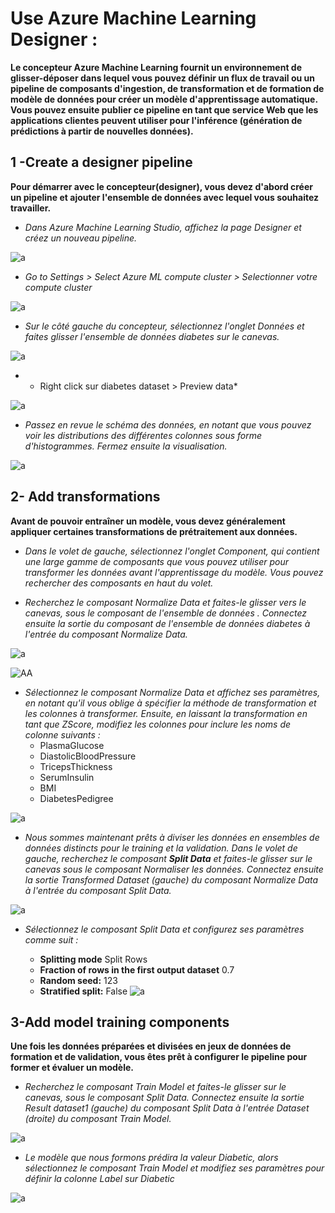 # Use Azure Machine Learning Designer :

**Le concepteur Azure Machine Learning fournit un environnement de glisser-déposer dans lequel vous pouvez définir un flux de travail ou un pipeline de composants d'ingestion, de transformation et de formation de modèle de données pour créer un modèle d'apprentissage automatique. Vous pouvez ensuite publier ce pipeline en tant que service Web que les applications clientes peuvent utiliser pour l'inférence (génération de prédictions à partir de nouvelles données).**

## 1 -Create a designer pipeline

**Pour démarrer avec le concepteur(designer), vous devez d'abord créer un pipeline et ajouter l'ensemble de données avec lequel vous souhaitez travailler.**

- *Dans Azure Machine Learning Studio, affichez la page Designer et créez un nouveau pipeline.*

![a](https://user-images.githubusercontent.com/78825764/207336618-8bcce81e-ed95-4959-a46a-1439dd820d14.PNG)

- *Go to Settings > Select Azure ML compute cluster > Selectionner votre compute cluster* 

![a](https://user-images.githubusercontent.com/78825764/207341835-0915f33d-e3d8-427b-af27-07f95c5ab4a8.PNG)

- *Sur le côté gauche du concepteur, sélectionnez l'onglet Données et faites glisser l'ensemble de données diabetes sur le canevas.*


![a](https://user-images.githubusercontent.com/78825764/207344966-22895f51-28a2-4588-8fb9-87f793b9f1e8.PNG)

- * Right click sur diabetes dataset > Preview data*


![a](https://user-images.githubusercontent.com/78825764/207349833-1d2912fc-623f-4477-8221-64394a714630.PNG)

- *Passez en revue le schéma des données, en notant que vous pouvez voir les distributions des différentes colonnes sous forme d'histogrammes. Fermez ensuite la visualisation.*

![a](https://user-images.githubusercontent.com/78825764/207351644-51ff4395-06b4-420a-ba71-3111ad65896c.PNG)

## 2- Add transformations

**Avant de pouvoir entraîner un modèle, vous devez généralement appliquer certaines transformations de prétraitement aux données.**

- *Dans le volet de gauche, sélectionnez l'onglet Component, qui contient une large gamme de composants que vous pouvez utiliser pour transformer les données avant l'apprentissage du modèle. Vous pouvez rechercher des composants en haut du volet.*

- *Recherchez le composant Normalize Data et faites-le glisser vers le canevas, sous le composant de l'ensemble de données . Connectez ensuite la sortie du composant de l'ensemble de données diabetes à l'entrée du composant Normalize Data.*


![a](https://user-images.githubusercontent.com/78825764/207354744-dc7586ac-72fd-4a68-b863-baa2c6876c0e.PNG)

![AA](https://user-images.githubusercontent.com/78825764/207357438-abd9b671-c6df-4ee2-bfdc-8626ce8407aa.PNG)

- *Sélectionnez le composant Normalize Data et affichez ses paramètres, en notant qu'il vous oblige à spécifier la méthode de transformation et les colonnes à transformer. Ensuite, en laissant la transformation en tant que ZScore, modifiez les colonnes pour inclure les noms de colonne suivants :*
    - PlasmaGlucose
    - DiastolicBloodPressure
    - TricepsThickness
    - SerumInsulin
    - BMI
    - DiabetesPedigree

![a](https://user-images.githubusercontent.com/78825764/207357825-42a108a6-133b-4c69-8bbd-e5cad1570cc6.PNG)

- *Nous sommes maintenant prêts à diviser les données en ensembles de données distincts pour le training et la validation. Dans le volet de gauche, recherchez le composant **Split Data** et faites-le glisser sur le canevas sous le composant Normaliser les données. Connectez ensuite la sortie Transformed Dataset (gauche) du composant Normalize Data à l'entrée du composant Split Data.*

![a](https://user-images.githubusercontent.com/78825764/207359978-256050ec-33e8-4990-9331-ede055c5c199.PNG)

- *Sélectionnez le composant Split Data  et configurez ses paramètres comme suit :*

    - **Splitting mode** Split Rows
    - **Fraction of rows in the first output dataset** 0.7
    - **Random seed:** 123
    - **Stratified split:** False
![a](https://user-images.githubusercontent.com/78825764/207365553-00ed13f5-416e-4a40-8e57-f16d06c6ab00.PNG)

## 3-Add model training components

**Une fois les données préparées et divisées en jeux de données de formation et de validation, vous êtes prêt à configurer le pipeline pour former et évaluer un modèle.**

- *Recherchez le composant Train Model et faites-le glisser sur le canevas, sous le composant Split Data. Connectez ensuite la sortie Result dataset1 (gauche) du composant Split Data à l'entrée Dataset (droite) du composant Train Model.*


![a](https://user-images.githubusercontent.com/78825764/207366271-27d29d74-b456-4cee-b0f0-b93576d68abe.PNG)

- *Le modèle que nous formons prédira la valeur Diabetic, alors sélectionnez le composant Train Model et modifiez ses paramètres pour définir la colonne Label sur Diabetic*


![a](https://user-images.githubusercontent.com/78825764/207367058-f7cafd95-7ade-4bcd-8e05-71b51631007c.PNG)


